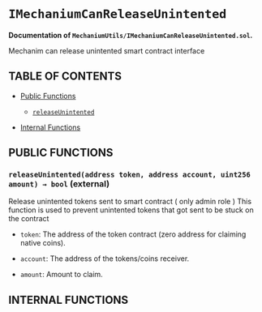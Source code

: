 # `IMechaniumCanReleaseUnintented`
**Documentation of `MechaniumUtils/IMechaniumCanReleaseUnintented.sol`.**



Mechanim can release unintented smart contract interface


## TABLE OF CONTENTS

- [Public Functions](#public-functions)
    - [`releaseUnintented`](#IMechaniumCanReleaseUnintented-releaseUnintented-address-address-uint256-) 

- [Internal Functions](#internal-functions)









## PUBLIC FUNCTIONS

### `releaseUnintented(address token, address account, uint256 amount) → bool` (external) <a name="IMechaniumCanReleaseUnintented-releaseUnintented-address-address-uint256-" id="IMechaniumCanReleaseUnintented-releaseUnintented-address-address-uint256-"></a>

Release unintented tokens sent to smart contract ( only admin role )
This function is used to prevent unintented tokens that got sent to be stuck on the contract

- `token`: The address of the token contract (zero address for claiming native coins).

- `account`: The address of the tokens/coins receiver.

- `amount`: Amount to claim.



## INTERNAL FUNCTIONS




